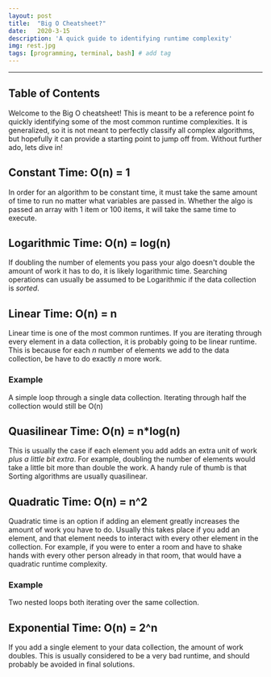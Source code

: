```yaml
---
layout: post
title:  "Big O Cheatsheet?"
date:   2020-3-15
description: 'A quick guide to identifying runtime complexity'
img: rest.jpg
tags: [programming, terminal, bash] # add tag
---
```

---

## Table of Contents

Welcome to the Big O cheatsheet! This is meant to be a reference point fo quickly identifying some of the most common runtime complexities. It is generalized, so it is not meant to perfectly classify all complex algorithms, but hopefully it can provide a starting point to jump off from. Without further ado, lets dive in!

## Constant Time: O(n) = 1

In order for an algorithm to be constant time, it must take the same amount of time to run no matter what variables are passed in. Whether the algo is passed an array with 1 item or 100 items, it will take the same time to execute.

## Logarithmic Time: O(n) = log(n)

If doubling the number of elements you pass your algo doesn't double the amount of work it has to do, it is likely logarithmic time. Searching operations can usually be assumed to be Logarithmic if the data collection is *sorted*.

## Linear Time: O(n) = n

Linear time is one of the most common runtimes. If you are iterating through every element in a data collection, it is probably going to be linear runtime. This is because for each *n* number of elements we add to the data collection, be have to do exactly *n* more work.

### Example

A simple loop through a single data collection. Iterating through half the collection would still be O(n)

## Quasilinear Time: O(n) = n*log(n)

This is usually the case if each element you add adds an extra unit of work *plus a little bit extra*. For example, doubling the number of elements would take a little bit more than double the work. A handy rule of thumb is that Sorting algorithms are usually quasilinear.

## Quadratic Time: O(n) = n^2

Quadratic time is an option if adding an element greatly increases the amount of work you have to do. Usually this takes place if you add an element, and that element needs to interact with every other element in the collection. For example, if you were to enter a room and have to shake hands with every other person already in that room, that would have a quadratic runtime complexity.

### Example

Two nested loops both iterating over the same collection.

## Exponential Time: O(n) = 2^n

If you add a single element to your data collection, the amount of work doubles. This is usually considered to be a very bad runtime, and should probably be avoided in final solutions.

